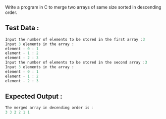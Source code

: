 Write a program in C to merge two arrays of same size sorted in descending order.
## Test Data :
```c
Input the number of elements to be stored in the first array :3
Input 3 elements in the array :
element - 0 : 1
element - 1 : 2
element - 2 : 3
Input the number of elements to be stored in the second array :3
Input 3 elements in the array :
element - 0 : 1
element - 1 : 2
element - 2 : 3
```
## Expected Output :
```c
The merged array in decending order is :
3 3 2 2 1 1
```